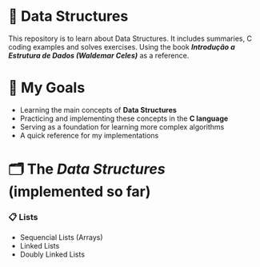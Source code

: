 # 📒 Data Structures 

This repository is to learn about Data Structures. It includes summaries, C coding examples and solves exercises.
Using the book **_Introdução a Estrutura de Dados (Waldemar Celes)_** as a reference.

# 🎯 My Goals

- Learning the main concepts of **Data Structures**
- Practicing and implementing these concepts in the **C language**
- Serving as a foundation for learning more complex algorithms
- A quick reference for my implementations

# 🗂️ The _Data Structures_ **(implemented so far)**

### 📋 Lists

- Sequencial Lists (Arrays)
- Linked Lists
- Doubly Linked Lists
